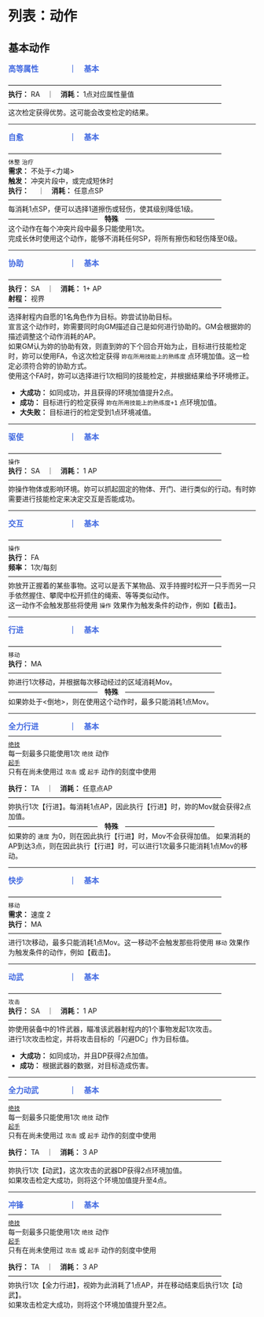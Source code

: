 <style>
h3 {
    color: RoyalBlue;
    font-size: 1.1em;
    border: 0;
    margin: 0;
}
</style>

# 列表：动作

## 基本动作

### 高等属性　　　　｜　基本
———————————————————————————————<br>
**执行：** RA　｜　**消耗：** 1点对应属性量值<br>
———————————————————————————————<br>
这次检定获得优势。这可能会改变检定的结果。

<hr>

### 自愈　　　　　　｜　基本
———————————————————————————————<br>
`休整` `治疗`<br> 
**需求：** 不处于<力竭><br>
**触发：** 冲突片段中，或完成短休时<br>
**执行：** 　｜　**消耗：** 任意点SP<br>
———————————————————————————————<br>
每消耗1点SP，便可以选择1道擦伤或轻伤，使其级别降低1级。<br>
—————————————　**特殊**　—————————————<br>
这个动作在每个冲突片段中最多只能使用1次。<br>
完成长休时使用这个动作，能够不消耗任何SP，将所有擦伤和轻伤降至0级。

<hr>

### 协助　　　　　　｜　基本
———————————————————————————————<br>
**执行：** SA　｜　**消耗：** 1+ AP<br>
**射程：** 视界<br>
———————————————————————————————<br>
选择射程内自愿的1名角色作为目标。妳尝试协助目标。<br>
宣言这个动作时，妳需要同时向GM描述自己是如何进行协助的。GM会根据妳的描述调整这个动作消耗的AP。<br>
如果GM认为妳的协助有效，则直到妳的下个回合开始为止，目标进行技能检定时，妳可以使用FA，令这次检定获得 `妳在所用技能上的熟练度` 点环境加值。这一检定必须符合妳的协助方式。<br>
使用这个FA时，妳可以选择进行1次相同的技能检定，并根据结果给予环境修正。
- **大成功：** 如同成功，并且获得的环境加值提升2点。
- **成功：** 目标进行的检定获得 `妳在所用技能上的熟练度+1` 点环境加值。
- **大失败：** 目标进行的检定受到1点环境减值。

<hr>

### 驱使　　　　　　｜　基本
———————————————————————————————<br>
`操作`<br>
**执行：** SA　｜　**消耗：** 1 AP<br>
———————————————————————————————<br>
妳操作物体或影响环境。妳可以抓起固定的物体、开门、进行类似的行动。有时妳需要进行技能检定来决定交互是否能成功。

<hr>

### 交互　　　　　　｜　基本
———————————————————————————————<br>
`操作`<br>
**执行：** FA<br>
**频率：** 1次/每刻<br>
———————————————————————————————<br>
妳放开正握着的某些事物。这可以是丢下某物品、双手持握时松开一只手而另一只手依然握住、攀爬中松开抓住的绳索、等等类似动作。<br>
这一动作不会触发那些将使用 `操作` 效果作为触发条件的动作，例如【截击】。

<hr>

### 行进　　　　　　｜　基本
———————————————————————————————<br>
`移动`<br>
**执行：** MA<br>
———————————————————————————————<br>
妳进行1次移动，并根据每次移动经过的区域消耗Mov。<br>
—————————————　**特殊**　—————————————<br>
如果妳处于<倒地>，则在使用这个动作时，最多只能消耗1点Mov。

<hr>

### 全力行进　　　　｜　基本
<div>———————————————————————————————</div>
<div class="mouse-event">
  <a href=###><code>绝技</code></a>
  <div class="show">每一刻最多只能使用1次 <code>绝技</code> 动作</div>
</div><div class="mouse-event">
  <a href=###><code>起手</code></a>
  <div class="show">只有在尚未使用过 <code>攻击</code> 或 <code>起手</code> 动作的刻度中使用</div>
</div>

**执行：** TA　｜　**消耗：** 任意点AP<br>
———————————————————————————————<br>
妳执行1次【行进】。每消耗1点AP，因此执行【行进】时，妳的Mov就会获得2点加值。<br>
—————————————　**特殊**　—————————————<br>
如果妳的 `速度` 为0，则在因此执行【行进】时，Mov不会获得加值。
如果消耗的AP到达3点，则在因此执行【行进】时，可以进行1次最多只能消耗1点Mov的移动。

<hr>

### 快步　　　　　　｜　基本
———————————————————————————————<br>
`移动`<br>
**需求：** 速度 2<br>
**执行：** MA<br>
———————————————————————————————<br>
进行1次移动，最多只能消耗1点Mov。这一移动不会触发那些将使用 `移动` 效果作为触发条件的动作，例如【截击】。

<hr>

### 动武　　　　　　｜　基本
———————————————————————————————<br>
`攻击`<br>
**执行：** SA　｜　**消耗：** 1 AP<br>
———————————————————————————————<br>
妳使用装备中的1件武器，瞄准该武器射程内的1个事物发起1次攻击。<br>
进行1次攻击检定，并将攻击目标的「闪避DC」作为目标值。
- **大成功：** 如同成功，并且DP获得2点加值。
- **成功：** 根据武器的数据，对目标造成伤害。

<hr>

### 全力动武　　　　｜　基本
<div>———————————————————————————————</div>
<div class="mouse-event">
  <a href=###><code>绝技</code></a>
  <div class="show">每一刻最多只能使用1次 <code>绝技</code> 动作</div>
</div><div class="mouse-event">
  <a href=###><code>起手</code></a>
  <div class="show">只有在尚未使用过 <code>攻击</code> 或 <code>起手</code> 动作的刻度中使用</div>
</div>

**执行：** TA　｜　**消耗：** 3 AP<br>
———————————————————————————————<br>
妳执行1次【动武】，这次攻击的武器DP获得2点环境加值。<br>
如果攻击检定大成功，则将这个环境加值提升至4点。

<hr>

### 冲锋　　　　　　｜　基本
<div>———————————————————————————————</div>
<div class="mouse-event">
  <a href=###><code>绝技</code></a>
  <div class="show">每一刻最多只能使用1次 <code>绝技</code> 动作</div>
</div><div class="mouse-event">
  <a href=###><code>起手</code></a>
  <div class="show">只有在尚未使用过 <code>攻击</code> 或 <code>起手</code> 动作的刻度中使用</div>
</div>

**执行：** TA　｜　**消耗：** 3 AP<br>
———————————————————————————————<br>
妳执行1次【全力行进】，视妳为此消耗了1点AP，并在移动结束后执行1次【动武】。<br>
如果攻击检定大成功，则将这个环境加值提升至2点。